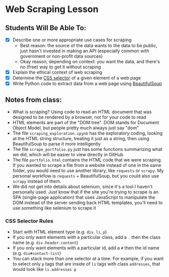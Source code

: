# Web Scraping Lesson

## Students Will Be Able To:
 - [x] Describe one or more appropriate use cases for scraping
    - Best reason: the source of the data wants to the data to be public, just hasn't invested in making an API (especially common with government or non-profit data sources)
    - Okay reason, depending on context: you want the data, and there's no (free) way to get it without scraping
 - [x] Explain the ethical context of web scraping
 - [x] Determine the [CSS selector](https://internetingishard.com/html-and-css/css-selectors/) of a given element of a web page
 - [x] Write Python code to extract data from a web page using [BeautifulSoup](https://www.crummy.com/software/BeautifulSoup/bs4/doc/)

## Notes from class:
 - What is scraping?  Using code to read an HTML document that was designed to be rendered by a browser, not for your code to read
 - HTML elements are part of the "DOM tree".  DOM stands for Document Object Model, but people pretty much always just say "dom"
 - The file `scraping_exploration.ipynb` has the exploratory coding, looking at the HTML string structure, treating it just as a string, then using BeautifulSoup to parse it more intelligently
 - The file `scrape_portfolio.py` just has some functions summarizing what we did, which will be easier to view directly in GitHub
 - The file `portfolio.html` contains the HTML code that we were scraping.  If you wanted to scrape a file from a website instead of one in the same folder, you would need to use another library, like `requests` or `scrapy`.  My personal workflow is `requests` + BeautifulSoup, but you could also use `scrapy` instead of them.
 - We did not get into details about selenium, since it's a tool I haven't personally used.  Just know that if the site you're trying to scrape is an SPA (single-page application) that uses JavaScript to manipulate the DOM instead of the server sending back HTML templates, you'll need to use something like selenium to scrape it

 ### CSS Selector Rules
 - Start with HTML element type (e.g. `div`, `li`, `p`)
 - If you only want elements with a particular class, add a `.` then the class name  (e.g. `div.header-content`)
 - If you only want elements with a particular id, add a `#` then the id name (e.g. `div#contact-list`)
 - You can stack more than one selector at a time.  For example, if you want to select only `p` tags that are inside of `li` tags with class `addresses`, that would look like `li.addresses p`

